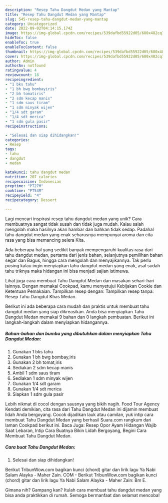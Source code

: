 ```yaml
---
description: "Resep Tahu Dangdut Medan yang Mantap"
title: "Resep Tahu Dangdut Medan yang Mantap"
slug: 545-resep-tahu-dangdut-medan-yang-mantap
category: Uncategorized
date: 2022-09-02T04:14:15.174Z
image: https://img-global.cpcdn.com/recipes/539dafbd55922d05/680x482cq70/tahu-dangdut-medan-foto-resep-utama.jpg
hideToc: false
enableToc: true
enableTocContent: false
thumbnail: https://img-global.cpcdn.com/recipes/539dafbd55922d05/680x482cq70/tahu-dangdut-medan-foto-resep-utama.jpg
cover: https://img-global.cpcdn.com/recipes/539dafbd55922d05/680x482cq70/tahu-dangdut-medan-foto-resep-utama.jpg
author: Admin
authorAv: notfound
ratingvalue: 4
reviewcount: 18
recipeingredient:
- "1 bks tahu"
- "1 bh bwg bombayiris"
- "2 bh tomatiris"
- "2 sdm kecap manis"
- "1 sdm saus tiram"
- "1 sdm minyak wijen"
- "1/4 sdt garam"
- "1/4 sdt merica"
- "1 sdm gula pasir"
recipeinstructions:

- "Selesai dan siap dihidangkan!"
categories:
- Resep
tags:
- tahu
- dangdut
- medan

katakunci: tahu dangdut medan 
nutrition: 207 calories
recipecuisine: Indonesian
preptime: "PT27M"
cooktime: "PT54M"
recipeyield: "4"
recipecategory: Dessert

---
```





Lagi mencari inspirasi resep tahu dangdut medan yang unik? Cara membuatnya sangat tidak susah dan tidak juga mudah. Kalau salah mengolah maka hasilnya akan hambar dan bahkan tidak sedap. Padahal tahu dangdut medan yang enak seharusnya mempunyai aroma dan cita rasa yang bisa memancing selera Kita.





Ada beberapa hal yang sedikit banyak mempengaruhi kualitas rasa dari tahu dangdut medan, pertama dari jenis bahan, selanjutnya pemilihan bahan segar dan Bagus, hingga cara mengolah dan menyajikannya. Tak perlu pusing kalau ingin menyiapkan tahu dangdut medan yang enak,      asal sudah tahu triknya maka hidangan ini bisa menjadi sajian istimewa.














Lihat juga cara membuat Tahu Dangdut Medan dan masakan sehari-hari lainnya. Dengan memakai Cookpad, kamu menyetujui Kebijakan Cookie dan Ketentuan Pemakaian. Tampilkan resep dengan: Tampilkan resep tanpa: Resep Tahu Dangdut Khas Medan.






Berikut ini ada beberapa cara mudah dan praktis untuk membuat tahu dangdut medan yang siap dikreasikan. Anda bisa menyiapkan Tahu Dangdut Medan memakai 9 bahan dan 0 langkah pembuatan. Berikut ini langkah-langkah dalam menyiapkan hidangannya.

<!--inarticleads1-->

##### Bahan-bahan dan bumbu yang dibutuhkan dalam menyiapkan Tahu Dangdut Medan:

1. Gunakan 1 bks tahu
1. Gunakan 1 bh bwg bombay,iris
1. Gunakan 2 bh tomat,iris
1. Sediakan 2 sdm kecap manis
1. Ambil 1 sdm saus tiram
1. Sediakan 1 sdm minyak wijen
1. Gunakan 1/4 sdt garam
1. Gunakan 1/4 sdt merica
1. Siapkan 1 sdm gula pasir


Lebih nikmat di cocol dengan sausnya yang bikih nagih. Food Tour Agency Kendati demikian, cita rasa dari Tahu Dangdut Medan ini dijamin membuat lidah Anda bergoyang. Cocok dijadikan lauk atau camilan, yuk intip cara membuat Tahu Dangdut Medan yang berhasil Suara.com rangkum dari laman Cookpad berikut ini. Baca Juga: Resep Opor Ayam Hidangan Wajib Saat Lebaran, Intip Cara Buatnya Bikin Lidah Bergoyang, Begini Cara Membuat Tahu Dangdut Medan. 

<!--inarticleads2-->

##### Cara buat Tahu Dangdut Medan:


1. Selesai dan siap dihidangkan!

Berikut TribunWow.com bagikan kunci (chord) gitar dan lirik lagu Ya Nabi Salam Alayka - Maher Zain. COM - Berikut TribunWow.com bagikan kunci (chord) gitar dan lirik lagu Ya Nabi Salam Alayka - Maher Zain: Bm E. 

Gimana nih? Gampang kan? Itulah cara membuat tahu dangdut medan yang bisa anda praktikkan di rumah. Semoga bermanfaat dan selamat mencoba!
